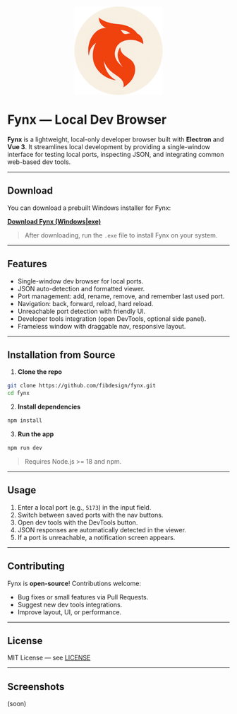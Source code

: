 <div style="display: flex; align-items: center; justify-content: center">
<img src="./resources/logo.png" alt="logo" style="max-width: 200px"/>
</div>

# Fynx — Local Dev Browser

**Fynx** is a lightweight, local-only developer browser built with **Electron** and **Vue 3**. It streamlines local development by providing a single-window interface for testing local ports, inspecting JSON, and integrating common web-based dev tools.

---

## Download

You can download a prebuilt Windows installer for Fynx:

[**Download Fynx (Windows|exe)**](https://github.com/fidesign/fynx/releases/latest)

> After downloading, run the `.exe` file to install Fynx on your system.

---

## Features

* Single-window dev browser for local ports.
* JSON auto-detection and formatted viewer.
* Port management: add, rename, remove, and remember last used port.
* Navigation: back, forward, reload, hard reload.
* Unreachable port detection with friendly UI.
* Developer tools integration (open DevTools, optional side panel).
* Frameless window with draggable nav, responsive layout.
---

## Installation from Source

1. **Clone the repo**

```bash
git clone https://github.com/fibdesign/fynx.git
cd fynx
```

2. **Install dependencies**

```bash
npm install
```

3. **Run the app**

```bash
npm run dev
```

> Requires Node.js >= 18 and npm.

---

## Usage

1. Enter a local port (e.g., `5173`) in the input field.
2. Switch between saved ports with the nav buttons.
3. Open dev tools with the DevTools button.
4. JSON responses are automatically detected in the viewer.
5. If a port is unreachable, a notification screen appears.

---

## Contributing

Fynx is **open-source**! Contributions welcome:

* Bug fixes or small features via Pull Requests.
* Suggest new dev tools integrations.
* Improve layout, UI, or performance.

---

## License

MIT License — see [LICENSE](LICENSE)

---

## Screenshots
(soon)

